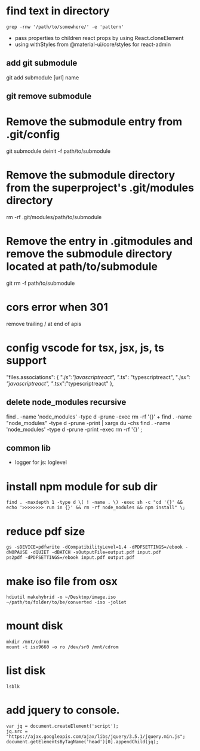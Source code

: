 
 # find text in directory
 ```
 grep -rnw '/path/to/somewhere/' -e 'pattern'
 ```
 
 - pass properties to children react props by using React.cloneElement
 - using withStyles from @material-ui/core/styles for react-admin


## add git submodule
git add submodule [url] name

## git remove submodule
# Remove the submodule entry from .git/config
git submodule deinit -f path/to/submodule

# Remove the submodule directory from the superproject's .git/modules directory
rm -rf .git/modules/path/to/submodule

# Remove the entry in .gitmodules and remove the submodule directory located at path/to/submodule
git rm -f path/to/submodule

# cors error when 301
remove trailing / at end of apis

# config vscode for tsx, jsx, js, ts support
"files.associations": {
        "*.js":"javascriptreact",
        "*.ts": "typescriptreact",
        "*.jsx": "javascriptreact",
        "*.tsx":"typescriptreact"
    },
## delete node_modules recursive
find . -name 'node_modules' -type d -prune -exec rm -rf '{}' +
find . -name "node_modules" -type d -prune -print | xargs du -chs
find . -name 'node_modules' -type d -prune -print -exec rm -rf '{}' \;

## common lib
 - logger for js: loglevel
 
# install npm module for sub dir
```
find . -maxdepth 1 -type d \( ! -name . \) -exec sh -c "cd '{}' && echo '>>>>>>>> run in {}' && rm -rf node_modules && npm install" \;
```
 
# reduce pdf size
```
gs -sDEVICE=pdfwrite -dCompatibilityLevel=1.4 -dPDFSETTINGS=/ebook -dNOPAUSE -dQUIET -dBATCH -sOutputFile=output.pdf input.pdf 
ps2pdf -dPDFSETTINGS=/ebook input.pdf output.pdf
```
# make iso file from osx
```
hdiutil makehybrid -o ~/Desktop/image.iso ~/path/to/folder/to/be/converted -iso -joliet
```

# mount disk
```
mkdir /mnt/cdrom
mount -t iso9660 -o ro /dev/sr0 /mnt/cdrom
```
# list disk
```
lsblk
```
# add jquery to console.
```
var jq = document.createElement('script');
jq.src = "https://ajax.googleapis.com/ajax/libs/jquery/3.5.1/jquery.min.js";
document.getElementsByTagName('head')[0].appendChild(jq);
```
